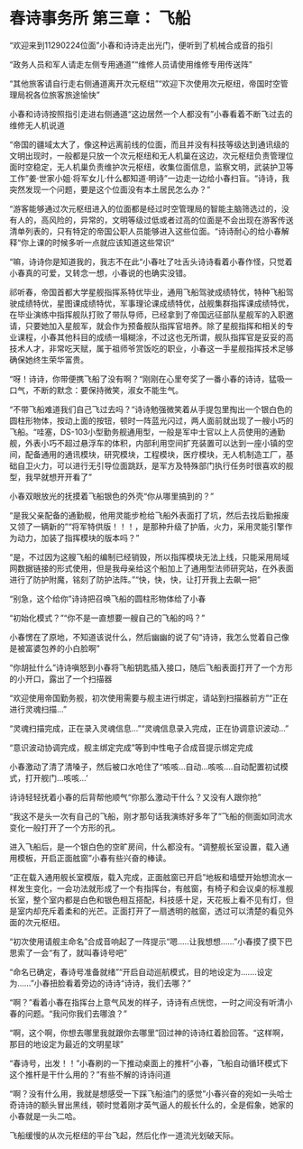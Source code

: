 # 春诗事务所 第三章： 飞船

“欢迎来到11290224位面”小春和诗诗走出光门，便听到了机械合成音的指引

“政务人员和军人请走左侧专用通道”“维修人员请使用维修专用传送阵”

“其他旅客请自行走右侧通道离开次元枢纽”“欢迎下次使用次元枢纽，帝国时空管理局祝各位旅客旅途愉快”

小春和诗诗按照指引走进右侧通道“这边居然一个人都没有”小春看着不断飞过去的维修无人机说道

“帝国的疆域太大了，像这种远离前线的位面，而且并没有科技等级达到通讯级的文明出现时，一般都是只放一个次元枢纽和无人机巢在这边，次元枢纽负责管理位面时空稳定，无人机巢负责维护次元枢纽，收集位面信息，监察文明，武装护卫等工作”姜·世家小姐·将军女儿·什么都知道·明诗”一边走一边给小春扫盲。“诗诗，我突然发现一个问题，要是这个位面没有本土居民怎么办？”

“游客能够通过次元枢纽进入的位面都是经过时空管理局的智能主脑筛选过的，没有人的，高风险的，异常的，文明等级过低或者过高的位面是不会出现在游客传送清单列表的，只有特定的帝国公职人员能够进入这些位面。“诗诗耐心的给小春解释“你上课的时候多听一点就应该知道这些常识“

“嘛，诗诗你是知道我的，我志不在此“小春吐了吐舌头诗诗看着小春作怪，只觉着小春真的可爱，又转念一想，小春说的也确实没错。

祁听春，帝国首都大学星舰指挥系特优毕业，通用飞船驾驶成绩特优，特种飞船驾驶成绩特优，星图课成绩特优，军事理论课成绩特优，战舰集群指挥课成绩特优，在毕业演练中指挥舰队打败了带队导师，已经拿到了帝国远征部队星舰军的入职邀请，只要她加入星舰军，就会作为预备舰队指挥官培养。除了星舰指挥和相关的专业课程，小春其他科目的成绩一塌糊涂，不过这也无所谓，舰队指挥官是妥妥的高技术人才，非常吃天赋，属于祖师爷赏饭吃的职业，小春这一手星舰指挥技术足够确保她终生荣华富贵。

“呀！诗诗，你带便携飞船了没有啊？“刚刚在心里夸奖了一番小春的诗诗，猛吸一口气，不断的默念：要保持微笑，淑女不能生气。

“不带飞船难道我们自己飞过去吗？“诗诗勉强微笑着从手提包里掏出一个银白色的圆柱形物体，按动上面的按钮，顿时一阵蓝光闪过，两人面前就出现了一艘小巧的飞船。“哇塞，DS-103小型勤务舰通用型，一般是军中士官以上人员使用的通勤舰，外表小巧不超过悬浮车的体积，内部利用空间扩充装置可以达到一座小镇的空间，配备通用的通讯模块，研究模块，工程模块，医疗模块，无人机制造工厂，基础自卫火力，可以进行无引导位面跳跃，是军方及特殊部门执行任务时很喜欢的舰型，我早就想开开看了”

小春双眼放光的抚摸着飞船银色的外壳“你从哪里搞到的？”

“是我父亲配备的通勤舰，他用灵能步枪给飞船外表面打了坑，然后去找后勤报废又领了一辆新的”“将军特供版！！！，是那种升级了护盾，火力，采用灵能引擎作为动力，加装了指挥模块的版本吗？”

“是，不过因为这艘飞船的编制已经销毁，所以指挥模块无法上线，只能采用局域网数据链接的形式使用，但是我母亲给这个船加上了通用型法师研究站，在外表面进行了防护附魔，铭刻了防护法阵。”“快，快，快，让打开我上去飙一把”

“别急，这个给你”诗诗把召唤飞船的圆柱形物体给了小春

“初始化模式？”“你不是一直想要一艘自己的飞船的吗？”

小春愣在了原地，不知道该说什么，然后幽幽的说了句“诗诗，我怎么觉着自己像是被富婆包养的小白脸啊”

“你胡扯什么”诗诗嗔怒到小春将飞船钥匙插入接口，随后飞船表面打开了一个方形的小开口，露出了一个扫描器

“欢迎使用帝国勤务舰，初次使用需要与舰主进行绑定，请站到扫描器前方”“正在进行灵魂扫描…”

“灵魂扫描完成，正在录入灵魂信息…”“灵魂信息录入完成，正在协调意识波动…”

“意识波动协调完成，舰主绑定完成”等到中性电子合成音提示绑定完成

小春激动了清了清嗓子，然后被口水呛住了“咳咳…自动…咳咳….自动配置初试模式，打开舰门…咳咳…’

诗诗轻轻抚着小春的后背帮他顺气“你那么激动干什么？又没有人跟你抢”

“我这不是头一次有自己的飞船，刚才那句话我演练好多年了”飞船的侧面如同流水变化一般打开了一个方形的孔。

进入飞船后，是一个银白色的空旷房间，什么都没有。“调整舰长室设置，载入通用模板，开启正面舷窗”小春有些兴奋的棒读。

“正在载入通用舰长室模版，载入完成，正面舷窗已开启”地板和墙壁开始想流水一样发生变化，一会功法就形成了一个有指挥台，有舷窗，有椅子和会议桌的标准舰长室，整个室内都是白色和银色相互搭配，科技感十足，天花板上看不见有灯，但是室内却充斥着柔和的光芒。正面打开了一扇透明的舷窗，透过可以清楚的看见外面的次元枢纽。

“初次使用请舰主命名”合成音响起了一阵提示“嗯…..让我想想……”小春摸了摸下巴思索了一会“有了，就叫春诗号吧”

“命名已确定，春诗号准备就绪”“开启自动巡航模式，目的地设定为…….设定为……”小春扭脸看着旁边的诗诗“诗诗，我们去哪？”

“啊？”看着小春在指挥台上意气风发的样子，诗诗有点恍惚，一时之间没有听清小春的问题。“我问你我们去哪浪？”

“啊，这个啊，你想去哪里我就跟你去哪里”回过神的诗诗红着脸回答。“这样啊，那目的地设定为最近的文明星球”

“春诗号，出发！！”小春刷的一下推动桌面上的推杆“小春，飞船自动循环模式下这个推杆是干什么用的？”有些不解的诗诗问道

“啊？没有什么用，我就是想感受一下踩飞船油门的感觉”小春兴奋的宛如一头哈士奇诗诗的额头冒出黑线，顿时觉着刚才英气逼人的舰长什么的，全是假象，她家的小春就是一头二哈。

飞船缓慢的从次元枢纽的平台飞起，然后化作一道流光划破天际。 

